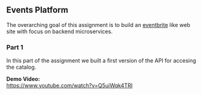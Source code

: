 ## Events Platform

The overarching goal of this assignment is to build an [eventbrite](http://eventbrite.com) like web site with focus on backend microservices.


### Part 1

In this part of the assignment we built a first version of the API for accesing the catalog.

__Demo Video:__  
https://www.youtube.com/watch?v=Q5uiWqk4TRI

